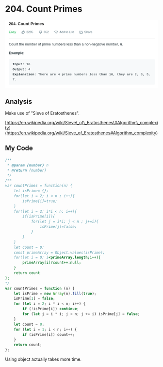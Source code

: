 # 204. Count Primes

![](.gitbook/assets/image%20%2851%29.png)

## Analysis

Make use of "Sieve of Eratosthenes".

[https://en.wikipedia.org/wiki/Sieve\_of\_Eratosthenes\#Algorithm\_complexity](https://en.wikipedia.org/wiki/Sieve_of_Eratosthenes#Algorithm_complexity)

## My Code

```javascript
/**
 * @param {number} n
 * @return {number}
 */
/**
var countPrimes = function(n) {
    let isPrime= {};
    for(let i = 2; i < n ; i++){
        isPrime[i]=true;
    }
    for(let i = 2; i*i < n; i++){
        if(isPrime[i]){
            for(let j = i*i; j < n ; j+=i){
                isPrime[j]=false;
            }
        }
    }
    let count = 0;
    const primeArray = Object.values(isPrime);
    for(let i = 0; i<primeArray.length;i++){
        primeArray[i]?count++:null;
    }
    return count
};
*/
var countPrimes = function (n) {
    let isPrime = new Array(n).fill(true);
    isPrime[1] = false;
    for (let i = 2; i * i < n; i++) {
        if (!isPrime[i]) continue;
        for (let j = i * i; j < n; j += i) isPrime[j] = false;
    }
    let count = 0;
    for (let i = 1; i < n; i++) {
        if (isPrime[i]) count++;
    }
    return count;
};
```

Using object actually takes more time.

